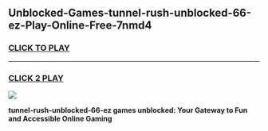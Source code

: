 
## Unblocked-Games-tunnel-rush-unblocked-66-ez-Play-Online-Free-7nmd4
<h3>
<a href="https://premium76.site?title=tunnel-rush-unblocked-66-ez&ref=26A">CLICK TO PLAY</a></h3>
<hr>

<h3>
<a href="https://premium76.site?title=tunnel-rush-unblocked-66-ez&ref=26A">CLICK 2 PLAY</a>
  
</h3>

<a href="https://premium76.site?title=tunnel-rush-unblocked-66-ez&ref=26A"><img src="https://clearcache.store/games.png"></a>


**tunnel-rush-unblocked-66-ez games unblocked: Your Gateway to Fun and Accessible Online Gaming**
